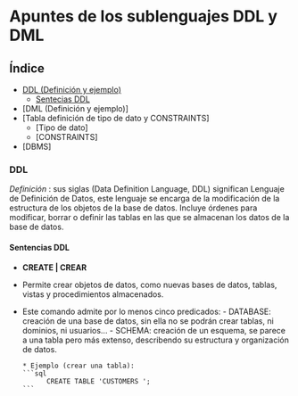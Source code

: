 # Apuntes de los sublenguajes DDL y DML

## Índice

* [DDL (Definición y ejemplo)](#DDL)
   * [Sentecias DDL](#Sentencias-DDL) 
* [DML (Definición y ejemplo)]
* [Tabla definición de tipo de dato y CONSTRAINTS]
    * [Tipo de dato]
    * [CONSTRAINTS]
* [DBMS]

### DDL

*Definición* : sus siglas (Data Definition Language, DDL) significan Lenguaje de Definición de Datos,
               este lenguaje se encarga de la modificación de la estructura de los objetos de la base
               de datos. Incluye órdenes para modificar, borrar o definir las tablas en las que se 
               almacenan los datos de la base de datos. 

#### Sentencias DDL

* **CREATE | CREAR**
- Permite crear objetos de datos, como nuevas bases de datos, tablas, vistas y procedimientos almacenados.
- Este comando admite por lo menos cinco predicados:
      - DATABASE: creación de una base de datos, sin ella no se podrán                     crear tablas, ni dominios, ni usuarios...
      - SCHEMA: creación de un esquema, se parece a una tabla pero más                    extenso, describendo su estructura y organización de                       datos.
 
      * Ejemplo (crear una tabla):
      ```sql 
            CREATE TABLE 'CUSTOMERS ';
      ```      
